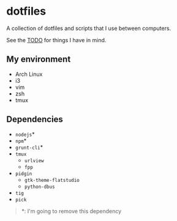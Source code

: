 # dotfiles

A collection of dotfiles and scripts that I use between computers.

See the [TODO](TODO.md) for things I have in mind.


## My environment

- Arch Linux
- i3
- vim
- zsh
- tmux


## Dependencies

- `nodejs`*
- `npm`*
- `grunt-cli`*
- `tmux`
	- `urlview`
	- `fpp`
- `pidgin`
	- `gtk-theme-flatstudio`
	- `python-dbus`
- `tig`
- `pick`

> \*: I'm going to remove this dependency
